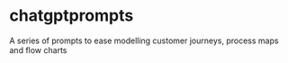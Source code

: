 # chatgptprompts
A series of prompts to ease modelling customer journeys, process maps and flow charts
